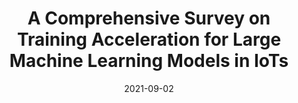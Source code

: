---
title: "A Comprehensive Survey on Training Acceleration for Large Machine Learning Models in IoTs"
authors: 
- Haozhao Wang
- Zhihao Qu
- Qihua Zhou
- Haobo Zhang
- Boyuan Luo
- Wenchao Xu
- Song Guo
- Ruixuan Li

date: "2021-09-02"
doi: "10.1109/JIOT.2021.3111624"

# Publication type.
# 1 = Conference paper; 2 = Journal article;
# 3 = Preprint Paper; 4 = Report; 5 = Book; 6 = Book section;
# 7 = Thesis; 8 = Patent
publication_types: ["2"]

# Publication name and optional abbreviated publication name.
publication: "*IEEE Internet of Things Journal*"
publication_short: IoTJ (JCR-Q1)


# url_pdf: https://ieeexplore.ieee.org/abstract/document/9366901
# url_code: ''
# url_dataset: ''
# url_poster: ''
# url_project: ''
# url_slides: ''
# url_video: ''

---